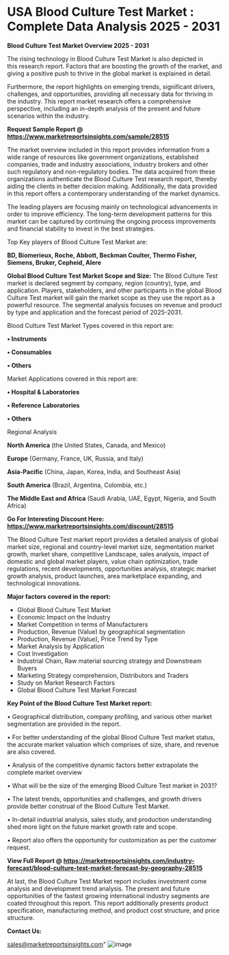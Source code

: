 # USA Blood Culture Test Market : Complete Data Analysis 2025 - 2031

<Strong> Blood Culture Test Market Overview 2025 - 2031</strong>

The rising technology in Blood Culture Test Market is also depicted in this research report. Factors that are boosting the growth of the market, and giving a positive push to thrive in the global market is explained in detail.

Furthermore, the report highlights on emerging trends, significant drivers, challenges, and opportunities, providing all necessary data for thriving in the industry. This report market research offers a comprehensive perspective, including an in-depth analysis of the present and future scenarios within the industry.

<strong>Request Sample Report @ <a href=https://www.marketreportsinsights.com/sample/28515>https://www.marketreportsinsights.com/sample/28515</a></strong>

The market overview included in this report provides information from a wide range of resources like government organizations, established companies, trade and industry associations, industry brokers and other such regulatory and non-regulatory bodies. The data acquired from these organizations authenticate the Blood Culture Test research report, thereby aiding the clients in better decision making. Additionally, the data provided in this report offers a contemporary understanding of the market dynamics.

The leading players are focusing mainly on technological advancements in order to improve efficiency. The long-term development patterns for this market can be captured by continuing the ongoing process improvements and financial stability to invest in the best strategies.

Top Key players of Blood Culture Test Market are:

<strong>BD, Biomerieux, Roche, Abbott, Beckman Coulter, Thermo Fisher, Siemens, Bruker, Cepheid, Alere</strong>

<strong><b>Global Blood Culture Test Market Scope and Size:</b></strong>
The Blood Culture Test market is declared segment by company, region (country), type, and application. Players, stakeholders, and other participants in the global Blood Culture Test market will gain the market scope as they use the report as a powerful resource. The segmental analysis focuses on revenue and product by type and application and the forecast period of 2025-2031.

Blood Culture Test Market Types covered in this report are:

<strong>• Instruments

• Consumables

• Others</strong>

Market Applications covered in this report are:

<strong>• Hospital & Laboratories

• Reference Laboratories

• Others</strong> 

Regional Analysis

<strong>North America</strong> (the United States, Canada, and Mexico)

<strong>Europe</strong> (Germany, France, UK, Russia, and Italy)

<strong>Asia-Pacific</strong> (China, Japan, Korea, India, and Southeast Asia)

<strong>South America</strong> (Brazil, Argentina, Colombia, etc.)

<strong>The Middle East and Africa</strong> (Saudi Arabia, UAE, Egypt, Nigeria, and South Africa)

<strong>Go For Interesting Discount Here: <a href=https://www.marketreportsinsights.com/discount/28515>https://www.marketreportsinsights.com/discount/28515</a></strong>

The Blood Culture Test market report provides a detailed analysis of global market size, regional and country-level market size, segmentation market growth, market share, competitive Landscape, sales analysis, impact of domestic and global market players, value chain optimization, trade regulations, recent developments, opportunities analysis, strategic market growth analysis, product launches, area marketplace expanding, and technological innovations.

<strong><b>Major factors covered in the report:</b></strong>
<ul>
  <li>Global Blood Culture Test Market </li>
  <li>Economic Impact on the Industry</li>
  <li>Market Competition in terms of Manufacturers</li>
  <li>Production, Revenue (Value) by geographical segmentation</li>
  <li>Production, Revenue (Value), Price Trend by Type</li>
  <li>Market Analysis by Application</li>
  <li>Cost Investigation</li>
  <li>Industrial Chain, Raw material sourcing strategy and Downstream Buyers</li>
  <li>Marketing Strategy comprehension, Distributors and Traders</li>
  <li>Study on Market Research Factors</li>
  <li>Global Blood Culture Test Market Forecast</li>
</ul>

<strong><b>Key Point of the Blood Culture Test Market report:</b></strong>

• Geographical distribution, company profiling, and various other market segmentation are provided in the report.

• For better understanding of the global Blood Culture Test market status, the accurate market valuation which comprises of size, share, and revenue are also covered.

• Analysis of the competitive dynamic factors better extrapolate the complete market overview

• What will be the size of the emerging Blood Culture Test market in 2031?

• The latest trends, opportunities and challenges, and growth drivers provide better construal of the Blood Culture Test Market.

• In-detail industrial analysis, sales study, and production understanding shed more light on the future market growth rate and scope.

• Report also offers the opportunity for customization as per the customer request.

<strong><b>View Full Report @ <a href=https://marketreportsinsights.com/industry-forecast/blood-culture-test-market-forecast-by-geography-28515>https://marketreportsinsights.com/industry-forecast/blood-culture-test-market-forecast-by-geography-28515</a></b></strong>


At last, the Blood Culture Test Market report includes investment come analysis and development trend analysis. The present and future opportunities of the fastest growing international industry segments are coated throughout this report. This report additionally presents product specification, manufacturing method, and product cost structure, and price structure.

<strong>Contact Us:</strong>

sales@marketreportsinsights.com"
![image](https://github.com/user-attachments/assets/7146e852-adc1-481f-95bb-52a6eb242d52)
